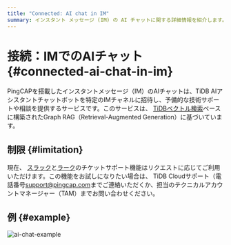 ```yaml
---
title: "Connected: AI chat in IM"
summary: インスタント メッセージ (IM) の AI チャットに関する詳細情報を紹介します。
---
```


# 接続：IMでのAIチャット {#connected-ai-chat-in-im}

PingCAPを搭載したインスタントメッセージ（IM）のAIチャットは、TiDB AIアシスタントチャットボットを特定のIMチャネルに招待し、予備的な技術サポートや相談を提供するサービスです。このサービスは、 [TiDBベクトル検索](/vector-search/vector-search-overview.md)ベースに構築されたGraph RAG（Retrieval-Augmented Generation）に基づいています。

## 制限 {#limitation}

現在、 [スラック](https://slack.com/)と[ラーク](https://www.larksuite.com/)のチケットサポート機能はリクエストに応じてご利用いただけます。この機能をお試しになりたい場合は、 TiDB Cloudサポート（電話番号<a href="mailto:support@pingcap.com">[support@pingcap.com](mailto:support@pingcap.com)</a>までご連絡いただくか、担当のテクニカルアカウントマネージャー（TAM）までお問い合わせください。

## 例 {#example}

![ai-chat-example](https://docs-download.pingcap.com/media/images/docs/tidb-cloud/connected-ai-chat-example.png)
